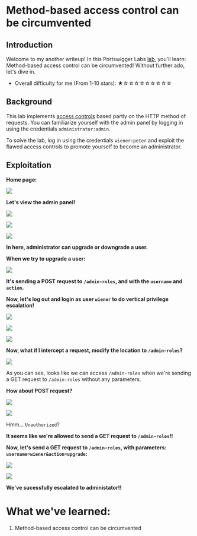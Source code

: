 # Method-based access control can be circumvented

## Introduction

Welcome to my another writeup! In this Portswigger Labs [lab](https://portswigger.net/web-security/access-control/lab-method-based-access-control-can-be-circumvented), you'll learn: Method-based access control can be circumvented! Without further ado, let's dive in.

- Overall difficulty for me (From 1-10 stars): ★☆☆☆☆☆☆☆☆☆

## Background

This lab implements [access controls](https://portswigger.net/web-security/access-control) based partly on the HTTP method of requests. You can familiarize yourself with the admin panel by logging in using the credentials `administrator:admin`.

To solve the lab, log in using the credentials `wiener:peter` and exploit the flawed access controls to promote yourself to become an administrator.

## Exploitation

**Home page:**

![](https://github.com/siunam321/CTF-Writeups/blob/main/Portswigger-Labs/Access-Control/AC-11/images/Pasted%20image%2020221214025214.png)

**Let's view the admin panel!**

![](https://github.com/siunam321/CTF-Writeups/blob/main/Portswigger-Labs/Access-Control/AC-11/images/Pasted%20image%2020221214025343.png)

![](https://github.com/siunam321/CTF-Writeups/blob/main/Portswigger-Labs/Access-Control/AC-11/images/Pasted%20image%2020221214025352.png)

![](https://github.com/siunam321/CTF-Writeups/blob/main/Portswigger-Labs/Access-Control/AC-11/images/Pasted%20image%2020221214025454.png)

**In here, administrator can upgrade or downgrade a user.**

**When we try to upgrade a user:**

![](https://github.com/siunam321/CTF-Writeups/blob/main/Portswigger-Labs/Access-Control/AC-11/images/Pasted%20image%2020221214025529.png)

**It's sending a POST request to `/admin-roles`, and with the `username` and `action`.**

**Now, let's log out and login as user `wiener` to do vertical privilege escalation!**

![](https://github.com/siunam321/CTF-Writeups/blob/main/Portswigger-Labs/Access-Control/AC-11/images/Pasted%20image%2020221214025733.png)

![](https://github.com/siunam321/CTF-Writeups/blob/main/Portswigger-Labs/Access-Control/AC-11/images/Pasted%20image%2020221214025749.png)

![](https://github.com/siunam321/CTF-Writeups/blob/main/Portswigger-Labs/Access-Control/AC-11/images/Pasted%20image%2020221214025802.png)

**Now, what if I intercept a request, modify the location to `/admin-roles`?**

![](https://github.com/siunam321/CTF-Writeups/blob/main/Portswigger-Labs/Access-Control/AC-11/images/Pasted%20image%2020221214030010.png)

As you can see, looks like we can access `/admin-roles` when we're sending a GET request to `/admin-roles` without any parameters.

**How about POST request?**

![](https://github.com/siunam321/CTF-Writeups/blob/main/Portswigger-Labs/Access-Control/AC-11/images/Pasted%20image%2020221214030147.png)

![](https://github.com/siunam321/CTF-Writeups/blob/main/Portswigger-Labs/Access-Control/AC-11/images/Pasted%20image%2020221214030211.png)

Hmm... `Unauthorized`?

**It seems like we're allowed to send a GET request to `/admin-roles`!!**

**Now, let's send a GET request to `/admin-roles`, with parameters: `username=wiener&action=upgrade`:**

![](https://github.com/siunam321/CTF-Writeups/blob/main/Portswigger-Labs/Access-Control/AC-11/images/Pasted%20image%2020221214030421.png)

![](https://github.com/siunam321/CTF-Writeups/blob/main/Portswigger-Labs/Access-Control/AC-11/images/Pasted%20image%2020221214030505.png)

**We've sucessfully escalated to administator!!**

# What we've learned:

1. Method-based access control can be circumvented